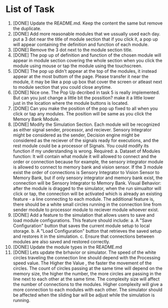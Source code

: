 # List of Task
1. [DONE] Update the README.md. Keep the content the same but remove the duplicate.
2. [DONE] Add more reasonable modules that we ussually used each day. put a 3 dot near the title of module section that if you click it, a pop up will appear containing the definition and function of each module.
3. [DONE] Remove the 3 dot next to the module section title.
4. [DONE] The pop up of definition and function of the chosen module will appear in module section covering the whole section when you click the module using mouse or tap the module using the touchscreen.
5. [DONE] The pop up didn't appear at the top of the modules, it instead appear at the most buttom of the page. Please transfer it near the module, it may be like a pop up box that cover the screen or atleast next to module section that you could close anytime.
6. [DONE] Nice one. The Pop Up decribed in task 5 is really implemented. But can you just change a little bit the possition? make it a little lower just in the location where the module buttons is located.
7. [DONE] Can you make the position of the pop up fixed to all when you click or tap any modules. The position will be same as you click the Memory Bank Module.
8. [DONE] Modify the Simulation Section. Each module will be recognized as either signal sender, processor, and reciever. Sensory Integrator might be considered as the sender, Decision engine might be considered as the reciever of the signals ready for executions, and the rest module could be a processor of Signals. You could modify its function if my understanding is wrong. Required: a. Dataset of Modules function: It will contain what module it will allowed to connect and the order or connection because for example, the sensory integrator module is allowed to connect to memory bank and vision sensor. If the 3 module exist the order of connections is Sensory Integrator to Vision Sensor to Memory Bank, but if only sensory integrator and memory bank exist, the connection will be Sensory Integrator to Memory Bank. Visual Behavior: after the module is dragged to the simulator, when the run simualtor will click or tap, the connection will be activated which is already an existing feature - a line connecting to each module. The additional feature is, there should be a white small circles running in the connection line from sender module to processor module to reciever module whoever exist.
9. [DONE] Add a feature to the simulation that allows users to save and load module configurations. This feature should include: a. A "Save Configuration" button that saves the current module setup to local storage. b. A "Load Configuration" button that retrieves the saved setup and restores it in the simulation. c. Ensure that connections between modules are also saved and restored correctly.
10. [DONE] Update the module types in the README.md
11. [DONE] Lets update the brhavior or simulator. The speed of the white circles traveling the connection line should depend with the Processing speed value. The Higher the Value , the faster the movement of the circles. The count of circles passing at the same time will depend on the memory size, the higher the number, the more circles are passing in the line next to each other at the same time. The complexity size will affect the number of connections to the modules. Higher complexity will give a more connection to each modules with each other. The simulator should be affected when the sliding bar will be adjust while the simulation is running.